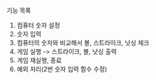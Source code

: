 기능 목록

1. 컴퓨터 숫자 설정
2. 숫자 입력
3. 컴퓨터의 숫자와 비교해서 볼, 스트라이크, 낫싱 체크
4. 게임 실행 -> 스트라이크, 볼, 낫싱 출력
5. 게임 재실행, 종료
6. 예외 처리(2번 숫자 입력 함수 수정)
